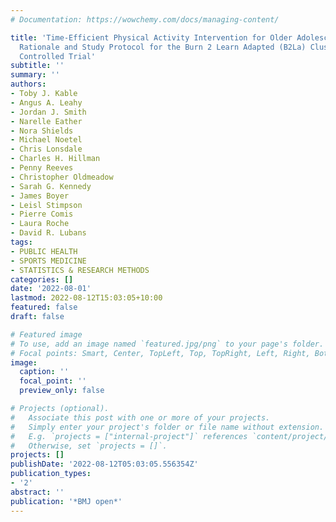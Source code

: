 ```yaml
---
# Documentation: https://wowchemy.com/docs/managing-content/

title: 'Time-Efficient Physical Activity Intervention for Older Adolescents with Disability:
  Rationale and Study Protocol for the Burn 2 Learn Adapted (B2La) Cluster Randomised
  Controlled Trial'
subtitle: ''
summary: ''
authors:
- Toby J. Kable
- Angus A. Leahy
- Jordan J. Smith
- Narelle Eather
- Nora Shields
- Michael Noetel
- Chris Lonsdale
- Charles H. Hillman
- Penny Reeves
- Christopher Oldmeadow
- Sarah G. Kennedy
- James Boyer
- Leisl Stimpson
- Pierre Comis
- Laura Roche
- David R. Lubans
tags:
- PUBLIC HEALTH
- SPORTS MEDICINE
- STATISTICS & RESEARCH METHODS
categories: []
date: '2022-08-01'
lastmod: 2022-08-12T15:03:05+10:00
featured: false
draft: false

# Featured image
# To use, add an image named `featured.jpg/png` to your page's folder.
# Focal points: Smart, Center, TopLeft, Top, TopRight, Left, Right, BottomLeft, Bottom, BottomRight.
image:
  caption: ''
  focal_point: ''
  preview_only: false

# Projects (optional).
#   Associate this post with one or more of your projects.
#   Simply enter your project's folder or file name without extension.
#   E.g. `projects = ["internal-project"]` references `content/project/deep-learning/index.md`.
#   Otherwise, set `projects = []`.
projects: []
publishDate: '2022-08-12T05:03:05.556354Z'
publication_types:
- '2'
abstract: ''
publication: '*BMJ open*'
---
```

